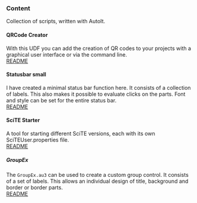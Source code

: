 ### Content
Collection of scripts, written with AutoIt.

#### QRCode Creator
With this UDF you can add the creation of QR codes to your projects with a graphical user interface or via the command line.<br />
[README](QRCode/QRCode.md)

#### Statusbar small
I have created a minimal status bar function here. It consists of a collection of labels. This also makes it possible to evaluate clicks on the parts.
Font and style can be set for the entire status bar.<br />
[README](Statusbar/statusbar_small.md)

#### SciTE Starter
A tool for starting different SciTE versions, each with its own SciTEUser.properties file.<br />
[README](SciTE_Starter/SciTE_Starter.md)

##### GroupEx
The ```GroupEx.au3``` can be used to create a custom group control. It consists of a set of labels. This allows an individual design of title, background and border or border parts.<br />
[README](GroupEx/groupex.md)